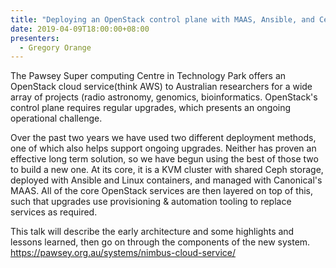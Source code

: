 ```yaml
---
title: "Deploying an OpenStack control plane with MAAS, Ansible, and Ceph"
date: 2019-04-09T18:00:00+08:00
presenters:
  - Gregory Orange
---
```


The Pawsey Super computing Centre in Technology Park offers an
OpenStack cloud service(think AWS) to Australian researchers for a
wide array of projects (radio astronomy, genomics,
bioinformatics. OpenStack's control plane requires regular upgrades,
which presents an ongoing operational challenge.
<!--more-->

Over the past two years we have used two different deployment methods,
one of which also helps support ongoing upgrades. Neither has proven
an effective long term solution, so we have begun using the best of
those two to build a new one. At its core, it is a KVM cluster with
shared Ceph storage, deployed with Ansible and Linux containers, and
managed with Canonical's MAAS. All of the core OpenStack services are
then layered on top of this, such that upgrades use provisioning &
automation tooling to replace services as required.

This talk will describe the early architecture and some highlights and
lessons learned, then go on through the components of the new system.
https://pawsey.org.au/systems/nimbus-cloud-service/
